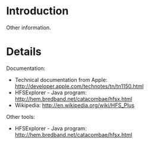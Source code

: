 # Introduction #

Other information.


# Details #

Documentation:
  * Technical documentation from Apple: http://developer.apple.com/technotes/tn/tn1150.html
  * HFSExplorer - Java program: http://hem.bredband.net/catacombae/hfsx.html
  * Wikipedia: http://en.wikipedia.org/wiki/HFS_Plus

Other tools:
  * HFSExplorer - Java program: http://hem.bredband.net/catacombae/hfsx.html